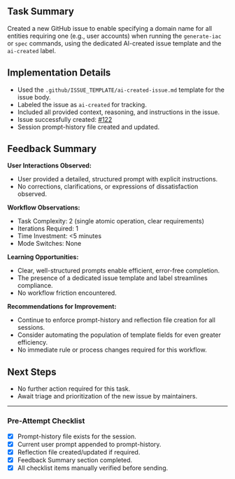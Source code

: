 ## Task Summary
Created a new GitHub issue to enable specifying a domain name for all entities requiring one (e.g., user accounts) when running the `generate-iac` or `spec` commands, using the dedicated AI-created issue template and the `ai-created` label.

## Implementation Details
- Used the `.github/ISSUE_TEMPLATE/ai-created-issue.md` template for the issue body.
- Labeled the issue as `ai-created` for tracking.
- Included all provided context, reasoning, and instructions in the issue.
- Issue successfully created: [#122](https://github.com/rysweet/azure-tenant-grapher/issues/122)
- Session prompt-history file created and updated.

## Feedback Summary
**User Interactions Observed:**
- User provided a detailed, structured prompt with explicit instructions.
- No corrections, clarifications, or expressions of dissatisfaction observed.

**Workflow Observations:**
- Task Complexity: 2 (single atomic operation, clear requirements)
- Iterations Required: 1
- Time Investment: <5 minutes
- Mode Switches: None

**Learning Opportunities:**
- Clear, well-structured prompts enable efficient, error-free completion.
- The presence of a dedicated issue template and label streamlines compliance.
- No workflow friction encountered.

**Recommendations for Improvement:**
- Continue to enforce prompt-history and reflection file creation for all sessions.
- Consider automating the population of template fields for even greater efficiency.
- No immediate rule or process changes required for this workflow.

## Next Steps
- No further action required for this task.
- Await triage and prioritization of the new issue by maintainers.

---

### Pre-Attempt Checklist

- [x] Prompt-history file exists for the session.
- [x] Current user prompt appended to prompt-history.
- [x] Reflection file created/updated if required.
- [x] Feedback Summary section completed.
- [x] All checklist items manually verified before sending.
